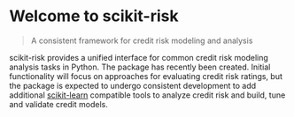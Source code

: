 # Welcome to scikit-risk

> A consistent framework for credit risk modeling and analysis

scikit-risk provides a unified interface for common credit risk modeling analysis tasks in Python. The package has recently been created. Initial functionality will focus on approaches for evaluating credit risk ratings, but the package is expected to undergo consistent development to add additional [scikit-learn] compatible tools to analyze credit risk and build, tune and validate credit models.

[scikit-learn]: https://scikit-learn.org/stable/
